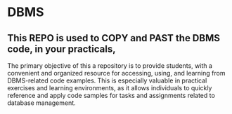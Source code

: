 # DBMS
## This REPO is used to COPY and PAST the DBMS code, in your practicals,

The primary objective of this a repository is to provide students, with a convenient and organized resource for accessing, using, and learning from DBMS-related code examples. This is especially valuable in practical exercises and learning environments, as it allows individuals to quickly reference and apply code samples for tasks and assignments related to database management.
